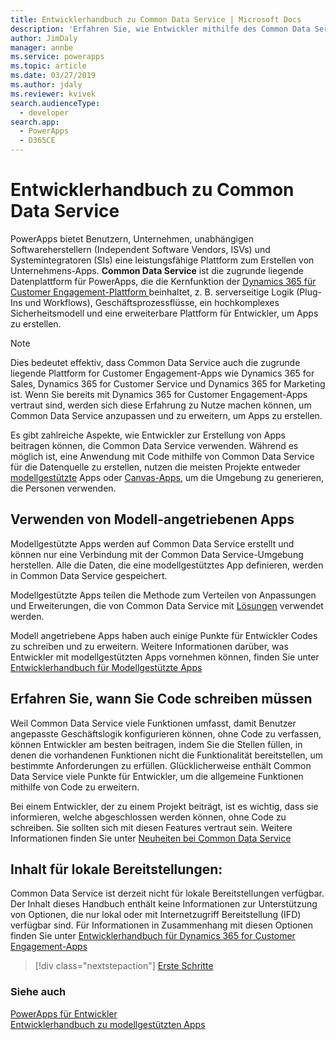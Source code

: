 ```yaml
---
title: Entwicklerhandbuch zu Common Data Service | Microsoft Docs
description: 'Erfahren Sie, wie Entwickler mithilfe des Common Data Service einen Wertzusatz bewirken können.'
author: JimDaly
manager: annbe
ms.service: powerapps
ms.topic: article
ms.date: 03/27/2019
ms.author: jdaly
ms.reviewer: kvivek
search.audienceType:
  - developer
search.app:
  - PowerApps
  - D365CE
---
```


# <a name="common-data-service-developer-guide"></a>Entwicklerhandbuch zu Common Data Service

PowerApps bietet Benutzern, Unternehmen, unabhängigen Softwareherstellern (Independent Software Vendors, ISVs) und Systemintegratoren (SIs) eine leistungsfähige Plattform zum Erstellen von Unternehmens-Apps. **Common Data Service** ist die zugrunde liegende Datenplattform für PowerApps, die die Kernfunktion der [Dynamics 365 für Customer Engagement-Plattform ](/dynamics365/customer-engagement/developer/developer-guide) beinhaltet, z. B. serverseitige Logik (Plug-Ins und Workflows), Geschäftsprozessflüsse, ein hochkomplexes Sicherheitsmodell und eine erweiterbare Plattform für Entwickler, um Apps zu erstellen. 

> [!NOTE]
> Dies bedeutet effektiv, dass Common Data Service auch die zugrunde liegende Plattform for Customer Engagement-Apps wie Dynamics 365 for Sales, Dynamics 365 for Customer Service und Dynamics 365 for Marketing ist. Wenn Sie bereits mit Dynamics 365 for Customer Engagement-Apps vertraut sind, werden sich diese Erfahrung zu Nutze machen können, um Common Data Service anzupassen und zu erweitern, um Apps zu erstellen. 

Es gibt zahlreiche Aspekte, wie Entwickler zur Erstellung von Apps beitragen können, die Common Data Service verwenden. Während es möglich ist, eine Anwendung mit Code mithilfe von Common Data Service für die Datenquelle zu erstellen, nutzen die meisten Projekte entweder [modellgestützte](/powerapps/maker/model-driven-apps/model-driven-app-overview) Apps oder [Canvas-Apps](/powerapps/maker/canvas-apps/getting-started), um die Umgebung zu generieren, die Personen verwenden. 

## <a name="working-with-model-driven-apps"></a>Verwenden von Modell-angetriebenen Apps

Modellgestützte Apps werden auf Common Data Service erstellt und können nur eine Verbindung mit der Common Data Service-Umgebung herstellen. Alle die Daten, die eine modellgestütztes App definieren, werden in Common Data Service gespeichert.

Modellgestützte Apps teilen die Methode zum Verteilen von Anpassungen und Erweiterungen, die von Common Data Service mit [Lösungen](introduction-solutions.md) verwendet werden.

Modell angetriebene Apps haben auch einige Punkte für Entwickler Codes zu schreiben und zu erweitern. Weitere Informationen darüber, was Entwickler mit modellgestützten Apps vornehmen können, finden Sie unter [Entwicklerhandbuch für Modellgestützte Apps ](../model-driven-apps/overview.md)

## <a name="understand-when-to-write-code"></a>Erfahren Sie, wann Sie Code schreiben müssen

Weil Common Data Service viele Funktionen umfasst, damit Benutzer angepasste Geschäftslogik konfigurieren können, ohne Code zu verfassen, können Entwickler am besten beitragen, indem Sie die Stellen füllen, in denen die vorhandenen Funktionen nicht die Funktionalität bereitstellen, um bestimmte Anforderungen zu erfüllen. Glücklicherweise enthält Common Data Service viele Punkte für Entwickler, um die allgemeine Funktionen mithilfe von Code zu erweitern.

Bei einem Entwickler, der zu einem Projekt beiträgt, ist es wichtig, dass sie informieren, welche abgeschlossen werden können, ohne Code zu schreiben. Sie sollten sich mit diesen Features vertraut sein. Weitere Informationen finden Sie unter [Neuheiten bei Common Data Service](../../maker/common-data-service/data-platform-intro.md) 

## <a name="content-for-on-premises-deployments"></a>Inhalt für lokale Bereitstellungen:

Common Data Service ist derzeit nicht für lokale Bereitstellungen verfügbar. Der Inhalt dieses Handbuch enthält keine Informationen zur Unterstützung von Optionen, die nur lokal oder mit Internetzugriff Bereitstellung (IFD) verfügbar sind. Für Informationen in Zusammenhang mit diesen Optionen finden Sie unter [Entwicklerhandbuch für Dynamics 365 for Customer Engagement-Apps](/dynamics365/customer-engagement/developer/developer-guide)

> [!div class="nextstepaction"]
> [Erste Schritte](get-started-cds-developers.md)

### <a name="see-also"></a>Siehe auch

[PowerApps für Entwickler](/powerapps/#pivot=home&panel=developer)<br/>
[Entwicklerhandbuch zu modellgestützten Apps](../model-driven-apps/overview.md)
